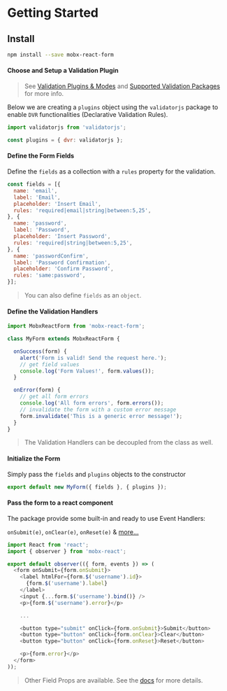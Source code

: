 # Getting Started

## Install

```bash
npm install --save mobx-react-form
```

#### Choose and Setup a Validation Plugin

> See [Validation Plugins & Modes](https://foxhound87.github.io/mobx-react-form/docs/validation/plugins.html)
 and [Supported Validation Packages](https://foxhound87.github.io/mobx-react-form/docs/validation/supported-packages.html) for more info.

Below we are creating a `plugins` object using the `validatorjs` package to enable `DVR` functionalities (Declarative Validation Rules).

```javascript
import validatorjs from 'validatorjs';

const plugins = { dvr: validatorjs };
```

#### Define the Form Fields

Define the `fields` as a collection with a `rules` property for the validation.

```javascript
const fields = [{
  name: 'email',
  label: 'Email',
  placeholder: 'Insert Email',
  rules: 'required|email|string|between:5,25',
}, {
  name: 'password',
  label: 'Password',
  placeholder: 'Insert Password',
  rules: 'required|string|between:5,25',
}, {
  name: 'passwordConfirm',
  label: 'Password Confirmation',
  placeholder: 'Confirm Password',
  rules: 'same:password',
}];
```

> You can also define `fields` as an `object`.

#### Define the Validation Handlers

```javascript
import MobxReactForm from 'mobx-react-form';

class MyForm extends MobxReactForm {

  onSuccess(form) {
    alert('Form is valid! Send the request here.');
    // get field values
    console.log('Form Values!', form.values());
  }

  onError(form) {
    // get all form errors
    console.log('All form errors', form.errors());
    // invalidate the form with a custom error message
    form.invalidate('This is a generic error message!');
  }
}
```

> The Validation Handlers can be decoupled from the class as well.

#### Initialize the Form

Simply pass the `fields` and `plugins` objects to the constructor

```javascript
export default new MyForm({ fields }, { plugins });
```

#### Pass the form to a react component

The package provide some built-in and ready to use Event Handlers:

`onSubmit(e)`, `onClear(e)`, `onReset(e)` & [more...](https://foxhound87.github.io/mobx-react-form/docs/events/events-handlers.html)

```javascript
import React from 'react';
import { observer } from 'mobx-react';

export default observer(({ form, events }) => (
  <form onSubmit={form.onSubmit}>
    <label htmlFor={form.$('username').id}>
      {form.$('username').label}
    </label>
    <input {...form.$('username').bind()} />
    <p>{form.$('username').error}</p>

    ...

    <button type="submit" onClick={form.onSubmit}>Submit</button>
    <button type="button" onClick={form.onClear}>Clear</button>
    <button type="button" onClick={form.onReset}>Reset</button>

    <p>{form.error}</p>
  </form>
));
```

> Other Field Props are available. See the [docs](https://foxhound87.github.io/mobx-react-form/docs/api-reference/fields-properties.html) for more details.

